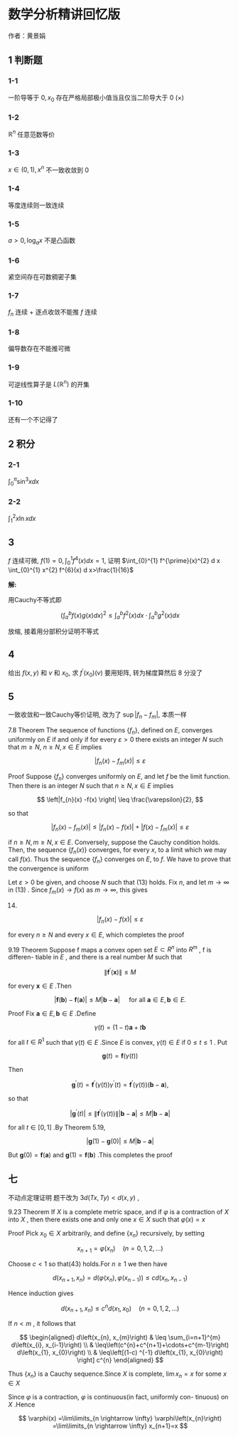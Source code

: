 # 数学分析精讲回忆版

作者：黄景娟

## 1 判断题

### 1-1

一阶导等于 $0, x_0$ 存在严格局部极小值当且仅当二阶导大于 $0$ (×)

### 1-2

$\mathbb{R}^{n}$ 任意范数等价

### 1-3

$x \in(0,1), x^{n}$ 不一致收敛到 0

### 1-4

等度连续则一致连续

### 1-5

$a>0, \log _{a} x$ 不是凸函数

### 1-6

紧空间存在可数稠密子集

### 1-7

$f_n$ 连续 + 逐点收敛不能推 $f$ 连续

### 1-8

偏导数存在不能推可微

### 1-9

可逆线性算子是 $L\left(\mathbb{R}^{n}\right)$ 的开集

### 1-10

还有一个不记得了

## 2 积分

### 2-1

$\int_{0}^{\pi} \sin ^{3} x d x$

### 2-2

$\int_{1}^{2} x \ln x d x$

## 3

$f$ 连续可微, $f(1) =0, \int_{0}^{1} f^{4}(x) d x=1$, 证明 $\int_{0}^{1} f^{\prime}(x)^{2} d x \int_{0}^{1} x^{2} f^{6}(x) d x>\frac{1}{16}$

**解:**

用Cauchy不等式即

$$\left(\int_{a}^{b} f(x) g(x) d x\right)^{2} \leq \int_{a}^{b} f^{2}(x) d x \cdot \int_{a}^{b} g^{2}(x) d x$$

放缩, 接着用分部积分证明不等式

## 4

给出 $f(x, y)$ 和 $v$ 和 $x_{0}$, 求 $f^{\prime}\left(x_{0}\right)(v)$ 要用矩阵, 转为梯度算然后 8 分没了

## 5

一致收敛和一致Cauchy等价证明, 改为了 $\sup |f_{n}-f_{m}|$, 本质一样

7.8 Theorem The sequence of functions $\left\{f_{n}\right\}$, defined on $E$, converges uniformly on $E$ if and only if for every $\varepsilon>0$ there exists an integer $N$ such that $m \geq N$, $n \geq N, x \in E$ implies

$$
\left|f_{n}(x) -f_{m}(x) \right| \leq \varepsilon
$$

Proof Suppose $\left\{f_{n}\right\}$ converges uniformly on $E$, and let $f$ be the limit function. Then there is an integer $N$ such that $n \geq N, x \in E$ implies

$$
\left|f_{n}(x) -f(x) \right| \leq \frac{\varepsilon}{2},
$$

so that

$$
\left|f_{n}(x) -f_{m}(x) \right| \leq\left|f_{n}(x) -f(x) \right|+\left|f(x) -f_{m}(x) \right| \leq \varepsilon
$$

if $n \geq N, m \geq N, x \in E$. Conversely, suppose the Cauchy condition holds. Then, the sequence $\left\{f_{n}(x) \right\}$ converges, for every $x$, to a limit which we may call $f(x)$. Thus the sequence $\left\{f_{n}\right\}$ converges on $E$, to $f$. We have to prove that the convergence is uniform

Let $\varepsilon>0$ be given, and choose $N$ such that (13) holds. Fix $n$, and let $m \rightarrow \infty$ in (13) . Since $f_{m}(x) \rightarrow f(x)$ as $m \rightarrow \infty$, this gives

14)

$$
\left|f_{n}(x) -f(x) \right| \leq \varepsilon
$$

for every $n \geq N$ and every $x \in E$, which completes the proof

9.19 Theorem Suppose f maps a convex open set $E \subset R^{n}$ into $R^{m}$ , f is differen- tiable in $E$ , and there is a real number $M$ such that

$$
\left\|\mathbf{f}^{\prime}(\mathbf{x}) \right\| \leq M
$$

for every $\mathbf{x} \in E$ .Then

$$
|\mathbf{f}(\mathbf{b}) -\mathbf{f}(\mathbf{a}) | \leq M|\mathbf{b}-\mathbf{a}| \quad \text { for all } \mathbf{a} \in E, \mathbf{b} \in E \text {. }
$$

Proof Fix $\mathbf{a} \in E, \mathbf{b} \in E$ .Define

$$
\gamma(t) =(1-t) \mathbf{a}+t \mathbf{b}
$$

for all $t \in R^{1}$ such that $\gamma(t) \in E$ .Since $E$ is convex, $\gamma(t) \in E$ if $0 \leq t \leq 1$ . Put

$$
\mathbf{g}(t) =\mathbf{f}(\gamma(t) )
$$

Then

$$
\mathbf{g}^{\prime}(t) =\mathbf{f}^{\prime}(\gamma(t) ) \gamma^{\prime}(t) =\mathbf{f}^{\prime}(\gamma(t) ) (\mathbf{b}-\mathbf{a}) ,
$$

so that

$$
\left|\mathbf{g}^{\prime}(t) \right| \leq\left\|\mathbf{f}^{\prime}(\gamma(t) ) \right\||\mathbf{b}-\mathbf{a}| \leq M|\mathbf{b}-\mathbf{a}|
$$

for all $t \in[0,1]$ .By Theorem 5.19,

$$
|\mathbf{g}(1) -\mathbf{g}(0) | \leq M|\mathbf{b}-\mathbf{a}|
$$

But $\mathbf{g}(0) =\mathbf{f}(\mathbf{a})$ and $\mathbf{g}(1) =\mathbf{f}(\mathbf{b})$ .This completes the proof

## 七

不动点定理证明 题干改为 $3 d(T x, T y) <d(x, y)$ ,

9.23 Theorem If $X$ is a complete metric space, and if $\varphi$ is a contraction of $X$ into $X$ , then there exists one and only one $x \in X$ such that $\varphi(x) =x$

Proof Pick $x_{0} \in X$ arbitrarily, and define $\left\{x_{n}\right\}$ recursively, by setting

$$
x_{n+1}=\varphi\left(x_{n}\right) \quad(n=0,1,2, \ldots)
$$

Choose $c<1$ so that(43) holds.For $n \geq 1$ we then have

$$
d\left(x_{n+1}, x_{n}\right) =d\left(\varphi\left(x_{n}\right) , \varphi\left(x_{n-1}\right) \right) \leq c d\left(x_{n}, x_{n-1}\right)
$$

Hence induction gives

$$
d\left(x_{n+1}, x_{n}\right) \leq c^{n} d\left(x_{1}, x_{0}\right) \quad(n=0,1,2, \ldots)
$$

If $n<m$ , it follows that

$$
\begin{aligned}
d\left(x_{n}, x_{m}\right) & \leq \sum_{i=n+1}^{m} d\left(x_{i}, x_{i-1}\right) \\
& \leq\left(c^{n}+c^{n+1}+\cdots+c^{m-1}\right) d\left(x_{1}, x_{0}\right) \\
& \leq\left[(1-c) ^{-1} d\left(x_{1}, x_{0}\right) \right] c^{n}
\end{aligned}
$$

Thus $\left\{x_{n}\right\}$ is a Cauchy sequence.Since $X$ is complete, $\lim x_{n}=x$ for some $x \in X$

Since $\varphi$ is a contraction, $\varphi$ is continuous(in fact, uniformly con- tinuous) on $X$ .Hence

$$
\varphi(x) =\lim\limits_{n \rightarrow \infty} \varphi\left(x_{n}\right) =\lim\limits_{n \rightarrow \infty} x_{n+1}=x
$$
